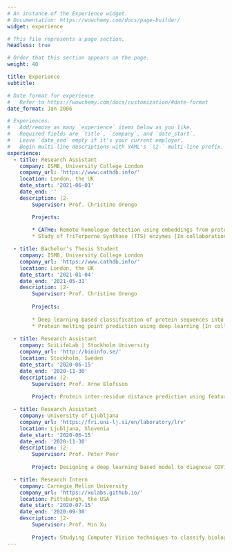 ```yaml
---
# An instance of the Experience widget.
# Documentation: https://wowchemy.com/docs/page-builder/
widget: experience

# This file represents a page section.
headless: true

# Order that this section appears on the page.
weight: 40

title: Experience
subtitle:

# Date format for experience
#   Refer to https://wowchemy.com/docs/customization/#date-format
date_format: Jan 2006

# Experiences.
#   Add/remove as many `experience` items below as you like.
#   Required fields are `title`, `company`, and `date_start`.
#   Leave `date_end` empty if it's your current employer.
#   Begin multi-line descriptions with YAML's `|2-` multi-line prefix.
experience:
  - title: Research Assistant
    company: ISMB, University College London
    company_url: 'https://www.cathdb.info/'
    location: London, the UK
    date_start: '2021-06-01'
    date_end: ''
    description: |2-
        Supervisor: Prof. Christine Orengo

        Projects:
            
        * CATHe: Remote homologue detection using embeddings from protein langauge models [In collaboration with Dr. Sameer Velankar's Lab, EMBL-EBI & Prof. Burkhard Rost's Lab, Technical University Munich]
        * Study of TriTerperne Synthase (TTS) enzymes [In collaboration with Prof. Janet Thornton's Lab, EMBL-EBI & Prof. Anne Osbourn's Lab, the John Innes Institute]

  - title: Bachelor's Thesis Student
    company: ISMB, University College London
    company_url: 'https://www.cathdb.info/'
    location: London, the UK
    date_start: '2021-01-04'
    date_end: '2021-05-31'
    description: |2-
        Supervisor: Prof. Christine Orengo
        
        Projects:
        
        * Deep learning based classification of protein sequences into CATH Structurally Similar Groups (SSGs) [In Collaboration with Prof. Burkhard Rost's Lab, Technical University Munich]
        * Protein melting point prediction using deep learning [In collaboration with Prof. Florian Hollfelder's Lab, Cambridge University]
        
  - title: Research Assistant
    company: SciLifeLab | Stockholm University
    company_url: 'http://bioinfo.se/'
    location: Stockholm, Sweden
    date_start: '2020-06-15'
    date_end: '2020-11-30'
    description: |2-
        Supervisor: Prof. Arne Elofsson
    
        Project: Protein inter-residue distance prediction using features derived from Multiple Sequence Alignments (MSA)

  - title: Research Assistant
    company: University of Ljubljana
    company_url: 'https://fri.uni-lj.si/en/laboratory/lrv'
    location: Ljubljana, Slovenia
    date_start: '2020-06-15'
    date_end: '2020-11-30'
    description: |2-
        Supervisor: Prof. Peter Peer
        
        Project: Designing a deep learning based model to diagnose COVID-19 from Chest X-Ray (CXR) data 

  - title: Research Intern
    company: Carnegie Mellon University
    company_url: 'https://xulabs.github.io/'
    location: Pittsburgh, the USA
    date_start: '2020-07-15'
    date_end: '2020-09-30'
    description: |2-
        Supervisor: Prof. Min Xu
        
        Project: Studying Computer Vision techniques to classify biological molecules in a Cryo-ET tomogram
---
```

